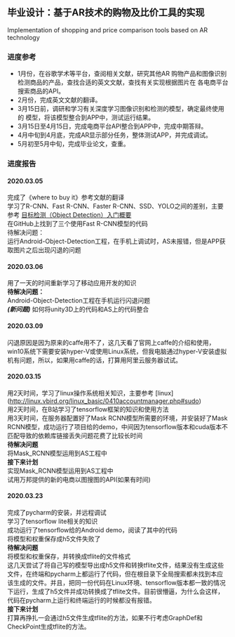 毕业设计：基于AR技术的购物及比价工具的实现
---
Implementation of shopping and price comparison tools based on AR technology


### 进度参考
* 1月份，在谷歌学术等平台，查阅相关文献，研究其他AR
购物产品和图像识别检测商品的产品，查找合适的英文文献，查找有关实现根据图片在
各电商平台搜索商品的API。
* 2月份，完成英文文献的翻译。
* 3月15日前，调研和学习有关深度学习图像识别和检测的模型，确定最终使用的
模型，将该模型整合到APP中，测试运行结果。
* 3月15日至4月15日，完成电商平台API整合到APP中，完成中期答辩。
* 4月中旬到4月底，完成AR显示部分任务，整体测试APP，并完成调试。
* 5月初至5月中旬，完成毕业论文，查重。


### 进度报告

#### 2020.03.05
完成了《where to buy it》参考文献的翻译<br>
学习了R-CNN、Fast R-CNN、Faster R-CNN、SSD、YOLO之间的差别，主要参考
[目标检测（Object Detection）入门概要](https://blog.csdn.net/f290131665/article/details/81012556) <br>
在GitHub上找到了三个使用Fast R-CNN模型的代码 <br>
待解决问题：<br>
运行Android-Object-Detection工程，在手机上调试时，AS未报错，但是APP获取图片之后出现闪退的问题

#### 2020.03.06
用了一天的时间重新学习了移动应用开发的知识 <br>
**待解决问题：** <br>
Android-Object-Detection工程在手机运行闪退问题 <br>
***(新问题)*** 如何将unity3D上的代码和AS上的代码整合

#### 2020.03.09
闪退原因是因为原来的caffe用不了，这几天看了官网上caffe的介绍和使用，win10系统下需要安装hyper-V或使用Linux系统，但我电脑通过hyper-V安装虚拟机有问题，所以，如果用caffe的话，打算用阿里云服务器试试。

#### 2020.03.15
用2天时间，学习了linux操作系统相关知识，主要参考
[linux] (http://linux.vbird.org/linux_basic/0410accountmanager.php#sudo) <br>
用2天时间，在B站学习了tensorflow框架的知识和使用方法 <br>
用3天时间，在服务器配置好了Mask RCNN模型所需要的环境，并安装好了Mask RCNN模型，成功运行了项目给的demo，中间因为tensorflow版本和cuda版本不匹配导致的依赖库链接丢失问题花费了比较长时间 <br>
**待解决问题** <br>
将Mask_RCNN模型运用到AS工程中 <br>
**接下来计划** <br>
实现Mask_RCNN模型运用到AS工程中 <br>
试用万邦提供的新的电商以图搜图的API(如果有时间) <br>

#### 2020.03.23
完成了pycharm的安装，并远程调试<br>
学习了tensorflow lite相关的知识<br>
成功运行了tensorflow给的Android demo，阅读了其中的代码<br>
将模型和权重保存成h5文件失败了<br>
**待解决问题**<br>
将模型和权重保存，并转换成tflite的文件格式<br>
这几天尝试了将自己写的模型导出成h5文件和转换tflite文件，结果没有生成这些文件，在终端和pycharm上都运行了代码，但在根目录下全局搜索都未找到本应该生成的文件。并且，把同一份代码在Linux环境、tensorflow版本都一致的情况下运行，生成了h5文件并成功转换成了tflite文件。目前很懵逼，为什么会这样，代码在pycharm上运行和终端运行的时候都没有报错。<br>
**接下来计划**<br>
打算再挣扎一会通过h5文件生成tflite的方法，如果不行考虑GraphDef和CheckPoint生成tflite的方法。


